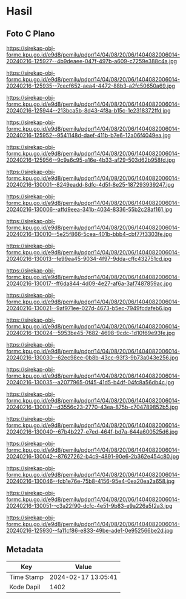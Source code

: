 # Hasil

## Foto C Plano

https://sirekap-obj-formc.kpu.go.id/e9d8/pemilu/pdpr/14/04/08/20/06/1404082006014-20240216-125927--4b9deaee-047f-497b-a609-c7259e388c4a.jpg

https://sirekap-obj-formc.kpu.go.id/e9d8/pemilu/pdpr/14/04/08/20/06/1404082006014-20240216-125935--7cecf652-aea4-4472-88b3-a2fc50650a69.jpg

https://sirekap-obj-formc.kpu.go.id/e9d8/pemilu/pdpr/14/04/08/20/06/1404082006014-20240216-125944--213bca5b-8d43-4f8a-b15c-1e2318372ffd.jpg

https://sirekap-obj-formc.kpu.go.id/e9d8/pemilu/pdpr/14/04/08/20/06/1404082006014-20240216-125952--9541148d-daef-411b-b7e6-12a06f4049ea.jpg

https://sirekap-obj-formc.kpu.go.id/e9d8/pemilu/pdpr/14/04/08/20/06/1404082006014-20240216-125956--9c9a6c95-a16e-4b33-af29-503d62b958fd.jpg

https://sirekap-obj-formc.kpu.go.id/e9d8/pemilu/pdpr/14/04/08/20/06/1404082006014-20240216-130001--8249eadd-8dfc-4d5f-8e25-187293939247.jpg

https://sirekap-obj-formc.kpu.go.id/e9d8/pemilu/pdpr/14/04/08/20/06/1404082006014-20240216-130006--affd9eea-341b-4034-8336-55b2c28af161.jpg

https://sirekap-obj-formc.kpu.go.id/e9d8/pemilu/pdpr/14/04/08/20/06/1404082006014-20240216-130010--5e25f866-5cea-401b-bbb4-cbf77f3303fe.jpg

https://sirekap-obj-formc.kpu.go.id/e9d8/pemilu/pdpr/14/04/08/20/06/1404082006014-20240216-130013--fe99ea45-9034-4f97-9dda-cffc432751cd.jpg

https://sirekap-obj-formc.kpu.go.id/e9d8/pemilu/pdpr/14/04/08/20/06/1404082006014-20240216-130017--ff6da844-4d09-4e27-af6a-3af7487859ac.jpg

https://sirekap-obj-formc.kpu.go.id/e9d8/pemilu/pdpr/14/04/08/20/06/1404082006014-20240216-130021--9af971ee-027d-4673-b5ec-7949fcdafeb6.jpg

https://sirekap-obj-formc.kpu.go.id/e9d8/pemilu/pdpr/14/04/08/20/06/1404082006014-20240216-130024--5953be45-7682-4698-9cdc-1d10f69e93fe.jpg

https://sirekap-obj-formc.kpu.go.id/e9d8/pemilu/pdpr/14/04/08/20/06/1404082006014-20240216-130030--62ec98ee-0b8b-43cc-93f3-9b73a043e256.jpg

https://sirekap-obj-formc.kpu.go.id/e9d8/pemilu/pdpr/14/04/08/20/06/1404082006014-20240216-130035--a2077965-0f45-41d5-b4df-04fc8a56db4c.jpg

https://sirekap-obj-formc.kpu.go.id/e9d8/pemilu/pdpr/14/04/08/20/06/1404082006014-20240216-130037--d3556c23-2770-43ea-875b-c704789852b5.jpg

https://sirekap-obj-formc.kpu.go.id/e9d8/pemilu/pdpr/14/04/08/20/06/1404082006014-20240216-130040--67b4b227-e7ed-464f-bd7a-644a600525d6.jpg

https://sirekap-obj-formc.kpu.go.id/e9d8/pemilu/pdpr/14/04/08/20/06/1404082006014-20240216-130042--87627262-b4c9-4891-90e6-2b362e454c80.jpg

https://sirekap-obj-formc.kpu.go.id/e9d8/pemilu/pdpr/14/04/08/20/06/1404082006014-20240216-130046--fcb1e76e-75b8-4156-95e4-0ea20ea2a658.jpg

https://sirekap-obj-formc.kpu.go.id/e9d8/pemilu/pdpr/14/04/08/20/06/1404082006014-20240216-130051--c3a22f90-dcfc-4e51-9b83-e9a226a5f2a3.jpg

https://sirekap-obj-formc.kpu.go.id/e9d8/pemilu/pdpr/14/04/08/20/06/1404082006014-20240216-125930--fa11cf86-e833-49be-ade1-0e952566be2d.jpg


## Metadata

| Key        | Value               |
| ---------- | ------------------- |
| Time Stamp | 2024-02-17 13:05:41 |
| Kode Dapil | 1402                |



